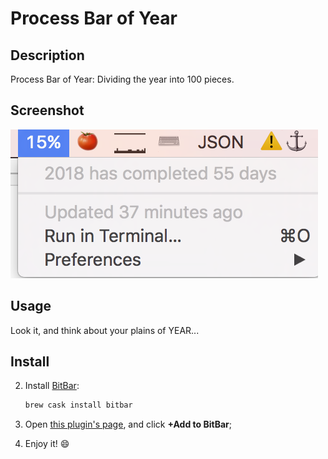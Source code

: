 # Process Bar of Year

## Description

Process Bar of Year: Dividing the year into 100 pieces.

## Screenshot

![Process Bar of Year](https://raw.githubusercontent.com/cnfn/grocery/master/images/blog/bitbar_plugin_process_bar_of_year.png)

## Usage

Look it, and think about your plains of YEAR...

## Install

2. Install [BitBar](https://github.com/matryer/bitbar):

   ```sh
   brew cask install bitbar
   ```

3. Open [this plugin's page](https://getbitbar.com/plugins/Time/ProcessBarOfYear.1d.sh), and click **+Add to BitBar**;

4. Enjoy it! :smile:

